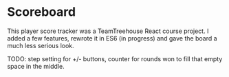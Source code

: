 # Scoreboard

This player score tracker was a TeamTreehouse React course project. I added a few features, rewrote it in ES6 (in progress) and gave the board a much less serious look.

TODO: step setting for +/- buttons, counter for rounds won to fill that empty space in the middle. 
